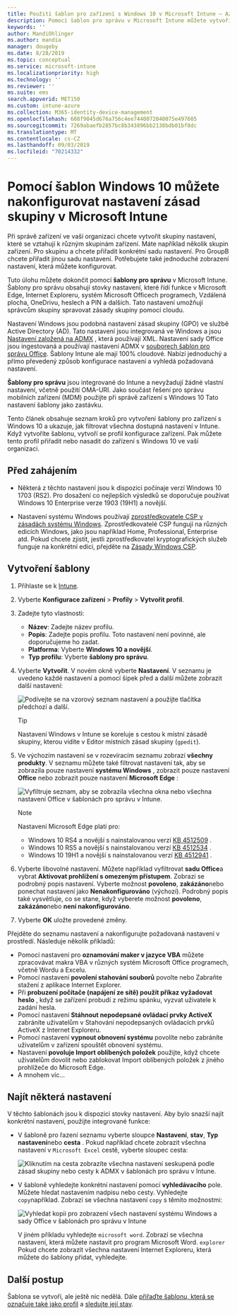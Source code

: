 ```yaml
---
title: Použití šablon pro zařízení s Windows 10 v Microsoft Intune – Azure | Microsoft Docs
description: Pomocí šablon pro správu v Microsoft Intune můžete vytvořit skupiny nastavení pro zařízení s Windows 10. Tato nastavení použijte v profilu konfigurace zařízení k řízení programů Office, Microsoft Edge, zabezpečení funkcí v Internet Exploreru, řízení přístupu k OneDrivu, použití funkcí vzdálené plochy, povolení automatického přehrání, nastavení řízení spotřeby, používání HTTP tisku. Použijte různé možnosti přihlašování uživatelů a řízení velikosti protokolu událostí.
keywords: ''
author: MandiOhlinger
ms.author: mandia
manager: dougeby
ms.date: 8/28/2019
ms.topic: conceptual
ms.service: microsoft-intune
ms.localizationpriority: high
ms.technology: ''
ms.reviewer: ''
ms.suite: ems
search.appverid: MET150
ms.custom: intune-azure
ms.collection: M365-identity-device-management
ms.openlocfilehash: 608f9045d676a756c4ee7440072040075e497605
ms.sourcegitcommit: 7269abaefb2857bc8b343896bb2138bdb01bf8dc
ms.translationtype: MT
ms.contentlocale: cs-CZ
ms.lasthandoff: 09/03/2019
ms.locfileid: "70214332"
---
```

# <a name="use-windows-10-templates-to-configure-group-policy-settings-in-microsoft-intune"></a>Pomocí šablon Windows 10 můžete nakonfigurovat nastavení zásad skupiny v Microsoft Intune

Při správě zařízení ve vaší organizaci chcete vytvořit skupiny nastavení, které se vztahují k různým skupinám zařízení. Máte například několik skupin zařízení. Pro skupinu a chcete přiřadit konkrétní sadu nastavení. Pro GroupB chcete přiřadit jinou sadu nastavení. Potřebujete také jednoduché zobrazení nastavení, která můžete konfigurovat.

Tuto úlohu můžete dokončit pomocí **šablony pro správu** v Microsoft Intune. Šablony pro správu obsahují stovky nastavení, které řídí funkce v Microsoft Edge, Internet Exploreru, systém Microsoft Officech programech, Vzdálená plocha, OneDrivu, heslech a PIN a dalších. Tato nastavení umožňují správcům skupiny spravovat zásady skupiny pomocí cloudu.

Nastavení Windows jsou podobná nastavení zásad skupiny (GPO) ve službě Active Directory (AD). Tato nastavení jsou integrovaná ve Windows a jsou [Nastavení založená na ADMX](https://docs.microsoft.com/windows/client-management/mdm/understanding-admx-backed-policies) , která používají XML. Nastavení sady Office jsou ingestovaná a používají nastavení ADMX v [souborech šablon pro správu Office](https://www.microsoft.com/download/details.aspx?id=49030). Šablony Intune ale mají 100% cloudové. Nabízí jednoduchý a přímo převedený způsob konfigurace nastavení a vyhledá požadovaná nastavení.

**Šablony pro správu** jsou integrované do Intune a nevyžadují žádné vlastní nastavení, včetně použití OMA-URI. Jako součást řešení pro správu mobilních zařízení (MDM) použijte při správě zařízení s Windows 10 Tato nastavení šablony jako zastávku.

Tento článek obsahuje seznam kroků pro vytvoření šablony pro zařízení s Windows 10 a ukazuje, jak filtrovat všechna dostupná nastavení v Intune. Když vytvoříte šablonu, vytvoří se profil konfigurace zařízení. Pak můžete tento profil přiřadit nebo nasadit do zařízení s Windows 10 ve vaší organizaci.

## <a name="before-you-begin"></a>Před zahájením

- Některá z těchto nastavení jsou k dispozici počínaje verzí Windows 10 1703 (RS2). Pro dosažení co nejlepších výsledků se doporučuje používat Windows 10 Enterprise verze 1903 (19H1) a novější.

- Nastavení systému Windows používají [zprostředkovatele CSP v zásadách systému Windows](https://docs.microsoft.com/windows/client-management/mdm/policy-configuration-service-provider#admx-backed-policies). Zprostředkovatelé CSP fungují na různých edicích Windows, jako jsou například Home, Professional, Enterprise atd. Pokud chcete zjistit, jestli zprostředkovatel kryptografických služeb funguje na konkrétní edici, přejděte na [Zásady Windows CSP](https://docs.microsoft.com/windows/client-management/mdm/policy-configuration-service-provider#admx-backed-policies).

## <a name="create-a-template"></a>Vytvoření šablony

1. Přihlaste se k [Intune](https://go.microsoft.com/fwlink/?linkid=2090973).
2. Vyberte **Konfigurace zařízení** > **Profily** > **Vytvořit profil**.
3. Zadejte tyto vlastnosti:

    - **Název**: Zadejte název profilu.
    - **Popis**: Zadejte popis profilu. Toto nastavení není povinné, ale doporučujeme ho zadat.
    - **Platforma**: Vyberte **Windows 10 a novější**.
    - **Typ profilu**: Vyberte **šablony pro správu**.

4. Vyberte **Vytvořit**. V novém okně vyberte **Nastavení**. V seznamu je uvedeno každé nastavení a pomocí šipek před a další můžete zobrazit další nastavení:

    ![Podívejte se na vzorový seznam nastavení a použijte tlačítka předchozí a další.](./media/administrative-templates-windows/administrative-templates-sample-settings-list.png)

    > [!TIP]
    > Nastavení Windows v Intune se koreluje s cestou k místní zásadě skupiny, kterou vidíte v Editor místních zásad skupiny (`gpedit`).

5. Ve výchozím nastavení se v rozevíracím seznamu zobrazí **všechny produkty**. V seznamu můžete také filtrovat nastavení tak, aby se zobrazila pouze nastavení **systému Windows** , zobrazit pouze nastavení **Office** nebo zobrazit pouze nastavení **Microsoft Edge** :

    ![Vyfiltruje seznam, aby se zobrazila všechna okna nebo všechna nastavení Office v šablonách pro správu v Intune.](./media/administrative-templates-windows/administrative-templates-choose-windows-office-all-products.png)

    > [!NOTE]
    > Nastavení Microsoft Edge platí pro:
    >
    > - Windows 10 RS4 a novější s nainstalovanou verzí [KB 4512509](https://support.microsoft.com/kb/4512509) .
    > - Windows 10 RS5 a novější s nainstalovanou verzí [KB 4512534](https://support.microsoft.com/kb/4512534) .
    > - Windows 10 19H1 a novější s nainstalovanou verzí [KB 4512941](https://support.microsoft.com/kb/4512941) .

6. Vyberte libovolné nastavení. Můžete například vyfiltrovat **sadu Office**a vybrat **Aktivovat prohlížení s omezeným přístupem**. Zobrazí se podrobný popis nastavení. Vyberte možnost **povoleno**, **zakázáno**nebo ponechat nastavení jako **Nenakonfigurováno** (výchozí). Podrobný popis také vysvětluje, co se stane, když vyberete možnost **povoleno**, **zakázáno**nebo **není nakonfigurováno**.
7. Vyberte **OK** uložte provedené změny.

Přejděte do seznamu nastavení a nakonfigurujte požadovaná nastavení v prostředí. Následuje několik příkladů:

- Pomocí nastavení pro **oznamování maker v jazyce VBA** můžete zpracovávat makra VBA v různých systém Microsoft Office programech, včetně Wordu a Excelu.
- Pomocí nastavení **povolení stahování souborů** povolte nebo Zabraňte stažení z aplikace Internet Explorer.
- Při **probuzení počítače (napájení ze sítě) použít příkaz vyžadovat heslo** , když se zařízení probudí z režimu spánku, vyzvat uživatele k zadání hesla.
- Pomocí nastavení **Stáhnout nepodepsané ovládací prvky ActiveX** zabráníte uživatelům v Stahování nepodepsaných ovládacích prvků ActiveX z Internet Exploreru.
- Pomocí nastavení **vypnout obnovení systému** povolíte nebo zabráníte uživatelům v zařízení spouštět obnovení systému.
- Nastavení **povoluje Import oblíbených položek** použijte, když chcete uživatelům dovolit nebo zablokovat Import oblíbených položek z jiného prohlížeče do Microsoft Edge.
- A mnohem víc...

## <a name="find-some-settings"></a>Najít některá nastavení

V těchto šablonách jsou k dispozici stovky nastavení. Aby bylo snazší najít konkrétní nastavení, použijte integrované funkce:

- V šabloně pro řazení seznamu vyberte sloupce **Nastavení**, **stav**, **Typ nastavení**nebo **cesta** . Pokud například chcete zobrazit všechna nastavení v `Microsoft Excel` cestě, vyberte sloupec cesta:

  ![Kliknutím na cesta zobrazíte všechna nastavení seskupená podle zásad skupiny nebo cesty k ADMX v šablonách pro správu v Intune.](./media/administrative-templates-windows/path-filter-shows-excel-options.png)

- V šabloně vyhledejte konkrétní nastavení pomocí **vyhledávacího** pole. Můžete hledat nastavením nadpisu nebo cesty. Vyhledejte `copy`například. Zobrazí se všechna nastavení `copy` s těmito možnostmi:

  ![Vyhledat kopii pro zobrazení všech nastavení systému Windows a sady Office v šablonách pro správu v Intune](./media/administrative-templates-windows/search-copy-settings.png) 

  V jiném příkladu vyhledejte `microsoft word`. Zobrazí se všechna nastavení, která můžete nastavit pro program Microsoft Word. `explorer` Pokud chcete zobrazit všechna nastavení Internet Exploreru, která můžete do šablony přidat, vyhledejte.

## <a name="next-steps"></a>Další postup

Šablona se vytvoří, ale ještě nic nedělá. Dále [přiřaďte šablonu, která se označuje také jako profil](device-profile-assign.md) a [sledujte její stav](device-profile-monitor.md).
